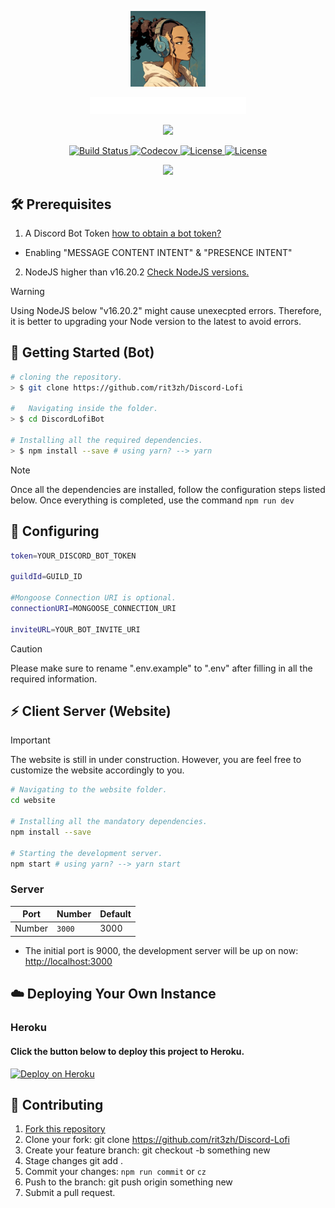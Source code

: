 <p align="center">
    <p align="center">
    <img src="./assets/boticon.jpg" width=120>
    <p align=center>
    <img src="./assets/lofibot-2.png" width=250/>

</p>

</p>
<p align="center">
<a href="https://github.com/rit3zh/Discord-Lofi" target="_blank">
    <img src="http://forthebadge.com/images/badges/built-with-love.svg"/>
  </a>
</p>

  <p align="center">
<p align="center">
  <a href="https://github.com/rit3zh/Discord-Lofi" target="_blank">
    <img src="https://img.shields.io/badge/Maintained%3F-yes-green.svg" alt="Build Status">
  </a>
  <a href="https://github.com/rit3zh/Discord-Lofi" target="_blank">
    <img src="https://img.shields.io/badge/License-Boost_1.0-lightblue.svg" alt="Codecov" />
  </a>
  <a href="https://github.com/rit3zh/Discord-Lofi" target="_blank">
    <img src="https://img.shields.io/badge/License-ISC-blue.svg" alt="License">
  </a>
  <a href="https://github.com/rit3zh/Discord-Lofi" target="_blank">
    <img src="https://badgen.net/github/release/Naereen/Strapdown.js" alt="License">
  </a>

</p>

<p align="center">
  <a href="https://www.buymeacoffee.com/rit3zh" target="_blank">
    <img src="https://www.buymeacoffee.com/assets/img/custom_images/yellow_img.png" />
  </a>
  
</p>

## 🛠 Prerequisites

1. A Discord Bot Token [how to obtain a bot token?](https://www.writebots.com/discord-bot-token/)

- Enabling "MESSAGE CONTENT INTENT" & "PRESENCE INTENT"

2. NodeJS higher than v16.20.2 [Check NodeJS versions.](https://nodejs.org/en/about/previous-releases)

> [!WARNING]  
> Using NodeJS below "v16.20.2" might cause unexecpted errors. Therefore, it is better to upgrading your Node version to the latest to avoid errors.

## 🚀 Getting Started (Bot)

```bash
# cloning the repository.
> $ git clone https://github.com/rit3zh/Discord-Lofi

#   Navigating inside the folder.
> $ cd DiscordLofiBot

# Installing all the required dependencies.
> $ npm install --save # using yarn? --> yarn
```

> [!NOTE]  
> Once all the dependencies are installed, follow the configuration steps listed below. Once everything is completed, use the command `npm run dev`

## 🔧 Configuring

```bash
token=YOUR_DISCORD_BOT_TOKEN

guildId=GUILD_ID

#Mongoose Connection URI is optional.
connectionURI=MONGOOSE_CONNECTION_URI

inviteURL=YOUR_BOT_INVITE_URI
```

> [!CAUTION]
> Please make sure to rename ".env.example" to ".env" after filling in all the required information.

## ⚡ Client Server (Website)

> [!IMPORTANT]  
> The website is still in under construction. However, you are feel free to customize the website accordingly to you.

```bash
# Navigating to the website folder.
cd website

# Installing all the mandatory dependencies.
npm install --save

# Starting the development server.
npm start # using yarn? --> yarn start
```

### Server

| Port   | Number            | Default |
| ------ | ----------------- | ------- |
| Number | <code>3000</code> | 3000    |

<p>

- The initial port is 9000, the development server will be up on now: [http://localhost:3000](http://localhost:3000)

## ☁️ Deploying Your Own Instance

### Heroku

#### Click the button below to deploy this project to Heroku.

[![Deploy on Heroku](https://www.herokucdn.com/deploy/button.svg)](https://heroku.com/deploy?template=https://github.com/rit3zh/Discord-Lofi/tree/main)

## 🤝 Contributing

1.  [Fork this repository]()
2.  Clone your fork: git clone https://github.com/rit3zh/Discord-Lofi
3.  Create your feature branch: git checkout -b something new
4.  Stage changes git add .
5.  Commit your changes: `npm run commit` or `cz`
6.  Push to the branch: git push origin something new
7.  Submit a pull request.
